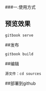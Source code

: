 ###一.使用方式
## 预览效果
```
gitbook serve
```
##发布
```
gitbook build
```
##编辑
```
源文件：cd sources
```
##部署到github






